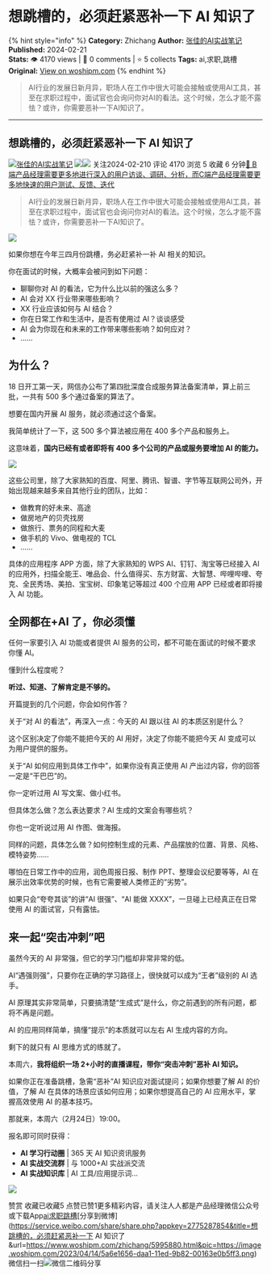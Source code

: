 # 想跳槽的，必须赶紧恶补一下 AI 知识了
{% hint style="info" %}
**Category:** Zhichang
**Author:** [张佳的AI实战笔记](https://www.woshipm.com/u/117955)
**Published:** 2024-02-21  
**Stats:** 👁️ 4170 views | 💬 0 comments | ⭐ 5 collects
**Tags:** ai,求职,跳槽
**Original:** [View on woshipm.com](https://www.woshipm.com/zhichang/5995880.html)
{% endhint %}
> AI行业的发展日新月异，职场人在工作中很大可能会接触或使用AI工具，甚至在求职过程中，面试官也会询问你对AI的看法。这个时候，怎么才能不露怯？或许，你需要恶补一下AI知识了。

---

## 想跳槽的，必须赶紧恶补一下 AI 知识了

[![](https://static.woshipm.com/view/woshipm_api_def_20230810123538_9460.png?imageView2/1/w/72/h/72/q/100)](https://www.woshipm.com/u/117955)[张佳的AI实战笔记](https://www.woshipm.com/u/117955) ![](https://static.woshipm.com/tag/1121_1@2x.png)![](https://static.woshipm.com/tag/1301_1@2x.png) 关注2024-02-210 评论 4170 浏览 5 收藏 6 分钟[🔗 B端产品经理需要更多地进行深入的用户访谈、调研、分析，而C端产品经理需要更多地快速的用户测试、反馈、迭代](https://ke.qidianla.com/courses/bcpm)

> AI行业的发展日新月异，职场人在工作中很大可能会接触或使用AI工具，甚至在求职过程中，面试官也会询问你对AI的看法。这个时候，怎么才能不露怯？或许，你需要恶补一下AI知识了。

![](https://image.woshipm.com/2023/04/14/5a6e1656-daa1-11ed-9b82-00163e0b5ff3.png)

如果你想在今年三四月份跳槽，务必赶紧补一补 AI 相关的知识。

你在面试的时候，大概率会被问到如下问题：

*   聊聊你对 AI 的看法，它为什么比以前的强这么多？
*   AI 会对 XX 行业带来哪些影响？
*   XX 行业应该如何与 AI 结合？
*   你在日常工作和生活中，是否有使用过 AI？谈谈感受
*   AI 会为你现在和未来的工作带来哪些影响？如何应对？
*   ……

## 为什么？

18 日开工第一天，网信办公布了第四批深度合成服务算法备案清单，算上前三批，一共有 500 多个通过备案的算法了。

想要在国内开展 AI 服务，就必须通过这个备案。

我简单统计了一下，这 500 多个算法被应用在 400 多个产品和服务上。

这意味着，**国内已经有或者即将有 400 多个公司的产品或服务要增加 AI 的能力。**

![](https://image.woshipm.com/wp-files/2024/02/UkEOBBRPI6RKkbzpLMLF.png)

这些公司里，除了大家熟知的百度、阿里、腾讯、智谱、字节等互联网公司外，开始出现越来越多来自其他行业的团队，比如：

*   做教育的好未来、高途
*   做房地产的贝壳找房
*   做旅行、票务的同程和大麦
*   做手机的 Vivo、做电视的 TCL
*   ……

具体的应用程序 APP 方面，除了大家熟知的 WPS AI、钉钉、淘宝等已经接入 AI 的应用外，扫描全能王、唯品会、什么值得买、东方财富、大智慧、哔哩哔哩、夸克、全民秀场、美拍、宝宝树、印象笔记等超过 400 个应用 APP 已经或者即将接入 AI 功能。

## 全网都在+AI 了，你必须懂

任何一家要引入 AI 功能或者提供 AI 服务的公司，都不可能在面试的时候不要求你懂 AI。

懂到什么程度呢？

**听过、知道、了解肯定是不够的。**

开篇提到的几个问题，你会如何作答？

关于“对 AI 的看法”，再深入一点：今天的 AI 跟以往 AI 的本质区别是什么？

这个区别决定了你能不能把今天的 AI 用好，决定了你能不能把今天 AI 变成可以为用户提供的服务。

关于“AI 如何应用到具体工作中”，如果你没有真正使用 AI 产出过内容，你的回答一定是“干巴巴”的。

你一定听过用 AI 写文案、做小红书。

但具体怎么做？怎么表达要求？AI 生成的文案会有哪些坑？

你也一定听说过用 AI 作图、做海报。

同样的问题，具体怎么做？如何控制生成的元素、产品摆放的位置、背景、风格、模特姿势……

哪怕在日常工作中的应用，润色周报日报、制作 PPT、整理会议纪要等等，AI 在展示出效率优势的时候，也有它需要被人类修正的“劣势”。

如果只会“夸夸其谈”的讲“AI 很强”、“AI 能做 XXXX”，一旦碰上已经真正在日常使用 AI 的面试官，只有露怯。

## 来一起“突击冲刺”吧

虽然今天的 AI 非常强，但它的学习门槛却非常非常的低。

AI“遇强则强”，只要你在正确的学习路径上，很快就可以成为“王者”级别的 AI 选手。

AI 原理其实非常简单，只要搞清楚“生成式”是什么，你之前遇到的所有问题，都将不再是问题。

AI 的应用同样简单，搞懂“提示”的本质就可以左右 AI 生成内容的方向。

剩下的就只有 AI 思维方式的练就了。

本周六，**我将组织一场 2+小时的直播课程，带你“突击冲刺”恶补 AI 知识。**

如果你正在准备跳槽，急需“恶补”AI 知识应对面试提问；如果你想要了解 AI 的价值，了解 AI 在具体的场景应该如何应用；如果你想提高自己的 AI 应用水平，掌握高效使用 AI 的基本技巧。

那就来，本周六（2月24日）19:00。

报名即可同时获得：

*   **AI 学习行动圈** | 365 天 AI 知识资讯服务
*   **AI 实战交流群** | 与 1000+AI 实战派交流
*   **AI 实战知识库** | AI 工具/应用提示词…

![](https://image.woshipm.com/wp-files/2024/02/hhAF0svLUaAnGEWEMvxr.png)

赞赏 收藏已收藏5 点赞已赞1更多精彩内容，请关注人人都是产品经理微信公众号或下载App[ai](https://www.woshipm.com/tag/ai)[求职](https://www.woshipm.com/tag/%e6%b1%82%e8%81%8c)[跳槽](https://www.woshipm.com/tag/%e8%b7%b3%e6%a7%bd)[分享到微博](https://service.weibo.com/share/share.php?appkey=2775287854&title=想跳槽的，必须赶紧恶补一下 AI 知识了&url=https://www.woshipm.com/zhichang/5995880.html&pic=https://image.woshipm.com/2023/04/14/5a6e1656-daa1-11ed-9b82-00163e0b5ff3.png)微信扫一扫![微信二维码](https://api.pwmqr.com/qrcode/create/?url=https://www.woshipm.com/zhichang/5995880.html)分享